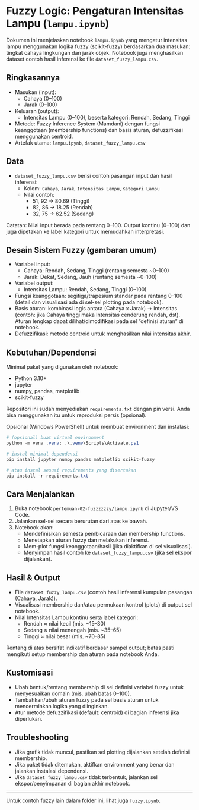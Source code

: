 # Fuzzy Logic: Pengaturan Intensitas Lampu (`lampu.ipynb`)

Dokumen ini menjelaskan notebook `lampu.ipynb` yang mengatur intensitas lampu menggunakan logika fuzzy (scikit-fuzzy) berdasarkan dua masukan: tingkat cahaya lingkungan dan jarak objek. Notebook juga menghasilkan dataset contoh hasil inferensi ke file `dataset_fuzzy_lampu.csv`.

## Ringkasannya

- Masukan (input):
  - Cahaya (0–100)
  - Jarak (0–100)
- Keluaran (output):
  - Intensitas Lampu (0–100), beserta kategori: Rendah, Sedang, Tinggi
- Metode: Fuzzy Inference System (Mamdani) dengan fungsi keanggotaan (membership functions) dan basis aturan, defuzzifikasi menggunakan centroid.
- Artefak utama: `lampu.ipynb`, `dataset_fuzzy_lampu.csv`

## Data

- `dataset_fuzzy_lampu.csv` berisi contoh pasangan input dan hasil inferensi:
  - Kolom: `Cahaya`, `Jarak`, `Intensitas Lampu`, `Kategori Lampu`
  - Nilai contoh:
    - 51, 92 → 80.69 (Tinggi)
    - 82, 86 → 18.25 (Rendah)
    - 32, 75 → 62.52 (Sedang)

Catatan: Nilai input berada pada rentang 0–100. Output kontinu (0–100) dan juga dipetakan ke label kategori untuk memudahkan interpretasi.

## Desain Sistem Fuzzy (gambaran umum)

- Variabel input:
  - Cahaya: Rendah, Sedang, Tinggi (rentang semesta ~0–100)
  - Jarak: Dekat, Sedang, Jauh (rentang semesta ~0–100)
- Variabel output:
  - Intensitas Lampu: Rendah, Sedang, Tinggi (0–100)
- Fungsi keanggotaan: segitiga/trapesium standar pada rentang 0–100 (detail dan visualisasi ada di sel-sel plotting pada notebook).
- Basis aturan: kombinasi logis antara (Cahaya x Jarak) → Intensitas (contoh: jika Cahaya tinggi maka Intensitas cenderung rendah, dst). Aturan lengkap dapat dilihat/dimodifikasi pada sel “definisi aturan” di notebook.
- Defuzzifikasi: metode centroid untuk menghasilkan nilai intensitas akhir.

## Kebutuhan/Dependensi

Minimal paket yang digunakan oleh notebook:

- Python 3.10+
- jupyter
- numpy, pandas, matplotlib
- scikit-fuzzy

Repositori ini sudah menyediakan `requirements.txt` dengan pin versi. Anda bisa menggunakan itu untuk reproduksi persis (opsional).

Opsional (Windows PowerShell) untuk membuat environment dan instalasi:

```powershell
# (opsional) buat virtual environment
python -m venv .venv; .\.venv\Scripts\Activate.ps1

# instal minimal dependensi
pip install jupyter numpy pandas matplotlib scikit-fuzzy

# atau instal sesuai requirements yang disertakan
pip install -r requirements.txt
```

## Cara Menjalankan

1. Buka notebook `pertemuan-02-fuzzzzzzy/lampu.ipynb` di Jupyter/VS Code.
2. Jalankan sel-sel secara berurutan dari atas ke bawah.
3. Notebook akan:
   - Mendefinisikan semesta pembicaraan dan membership functions.
   - Menetapkan aturan fuzzy dan melakukan inferensi.
   - Mem-plot fungsi keanggotaan/hasil (jika diaktifkan di sel visualisasi).
   - Menyimpan hasil contoh ke `dataset_fuzzy_lampu.csv` (jika sel ekspor dijalankan).

## Hasil & Output

- File `dataset_fuzzy_lampu.csv` (contoh hasil inferensi kumpulan pasangan (Cahaya, Jarak)).
- Visualisasi membership dan/atau permukaan kontrol (plots) di output sel notebook.
- Nilai Intensitas Lampu kontinu serta label kategori:
  - Rendah ≈ nilai kecil (mis. ~15–30)
  - Sedang ≈ nilai menengah (mis. ~35–65)
  - Tinggi ≈ nilai besar (mis. ~70–85)

Rentang di atas bersifat indikatif berdasar sampel output; batas pasti mengikuti setup membership dan aturan pada notebook Anda.

## Kustomisasi

- Ubah bentuk/rentang membership di sel definisi variabel fuzzy untuk menyesuaikan domain (mis. ubah batas 0–100).
- Tambahkan/ubah aturan fuzzy pada sel basis aturan untuk mencerminkan logika yang diinginkan.
- Atur metode defuzzifikasi (default: centroid) di bagian inferensi jika diperlukan.

## Troubleshooting

- Jika grafik tidak muncul, pastikan sel plotting dijalankan setelah definisi membership.
- Jika paket tidak ditemukan, aktifkan environment yang benar dan jalankan instalasi dependensi.
- Jika `dataset_fuzzy_lampu.csv` tidak terbentuk, jalankan sel ekspor/penyimpanan di bagian akhir notebook.

---

Untuk contoh fuzzy lain dalam folder ini, lihat juga `fuzzy.ipynb`.
